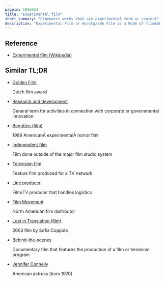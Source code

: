 ```yaml
---
pageid: 1056084
title: "Experimental film"
short_summary: "Cinematic works that are experimental form or content"
description: "Experimental Film or Avantgarde Film is a Mode of filmmaking that Re-Evaluates cinematic Conventions and explores non-narrative Forms or Alternatives to traditional Narratives or Methods of working. Many experimental Films particularly early Ones Relate to Arts in other Disciplines painting Dance Literature and Poetry or Arise from Research and Development of new technical Resources."
---
```


## Reference

- [Experimental film (Wikipedia)](https://en.wikipedia.org/?curid=1056084)

## Similar TL;DR

- [Golden Film](/tldr/en/golden-film)

  Dutch film award

- [Research and development](/tldr/en/research-and-development)

  General term for activities in connection with corporate or governmental innovation

- [Begotten (film)](/tldr/en/begotten-film)

  1989 AmericanÂ experimentalÂ horror film

- [Independent film](/tldr/en/independent-film)

  Film done outside of the major film studio system

- [Television film](/tldr/en/television-film)

  Feature film produced for a TV network

- [Line producer](/tldr/en/line-producer)

  Film/TV producer that handles logistics

- [Film Movement](/tldr/en/film-movement)

  North American film distributor

- [Lost in Translation (film)](/tldr/en/lost-in-translation-film)

  2003 film by Sofia Coppola

- [Behind-the-scenes](/tldr/en/behind-the-scenes)

  Documentary film that features the production of a film or television program

- [Jennifer Connelly](/tldr/en/jennifer-connelly)

  American actress (born 1970)
